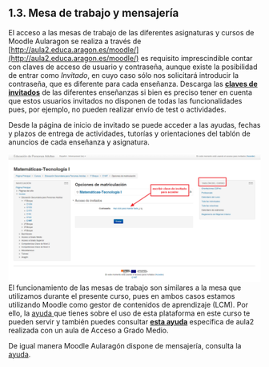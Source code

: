 ## 1.3. Mesa de trabajo y mensajería

El acceso a las mesas de trabajo de las diferentes asignaturas y cursos de Moodle Aularagon se realiza a través de [http://aula2.educa.aragon.es/moodle/](http://aula2.educa.aragon.es/moodle/) es requisito imprescindible contar con claves de acceso de usuario y contraseña, aunque existe la posibilidad de entrar como _Invitado_, en cuyo caso sólo nos solicitará introducir la contraseña, que es diferente para cada enseñanza. Descarga las [**claves de invitados**](https://drive.google.com/open?id=1bozmuA250wwodJbaldbwUGnUdD31TrGy) de las diferentes enseñanzas si bien es preciso tener en cuenta que estos usuarios invitados no disponen de todas las funcionalidades pues, por ejemplo, no pueden realizar envío de test o actividades.

Desde la página de inicio de invitado se puede acceder a las ayudas, fechas y plazos de entrega de actividades, tutorías y orientaciones del tablón de anuncios de cada enseñanza y asignatura.

![](/assets/Inicio_invitado.png)El funcionamiento de las mesas de trabajo son similares a la mesa que utilizamos durante el presente curso, pues en ambos casos estamos utilizando Moodle como gestor de contenidos de aprendizaje \(LCM\). Por ello, la [ayuda ](http://moodle.catedu.es/mod/resource/view.php?id=2467)que tienes sobre el uso de esta plataforma en este curso te pueden servir y también puedes consultar [**esta ayuda**](https://drive.google.com/open?id=1fBjScURFvdYvsMS-pCngYSXzQ0maWK9s) específica de aula2 realizada con un aula de Acceso a Grado Medio.

De igual manera Moodle Aularagón dispone de mensajería, consulta la [ayuda](https://drive.google.com/open?id=13vzlnF6JvcwLn9NhDBUHksE-dxP9P03Z).

